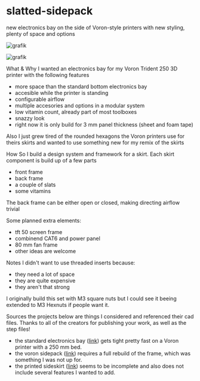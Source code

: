 # slatted-sidepack
new electronics bay on the side of Voron-style printers with new styling, plenty of space and options

![grafik](https://github.com/user-attachments/assets/af24425f-85a1-4500-8fd8-6db49e0cb168)


![grafik](https://github.com/user-attachments/assets/1acebef4-d62e-4bf0-b661-a604a6ba0f2c)


What & Why
I wanted an electronics bay for my Voron Trident 250 3D printer with the following features
- more space than the standard bottom electronics bay
- accesible while the printer is standing
- configurable airflow
- multiple accesories and options in a modular system
- low vitamin count, already part of most toolboxes
- snazzy look
- right now it is only build for 3 mm panel thickness (sheet and foam tape)

Also I just grew tired of the rounded hexagons the Voron printers use for theirs skirts and wanted to use something new for my remix of the skirts

How
So I build a design system and framework for a skirt. Each skirt component is build up of a few parts
- front frame
- back frame
- a couple of slats
- some vitamins

The back frame can be either open or closed, making directing airflow trivial

Some planned extra elements:
- tft 50 screen frame
- combinend CAT6 and power panel
- 80 mm fan frame
- other ideas are welcome

Notes
I didn't want to use threaded inserts because:
- they need a lot of space
- they are quite expensive
- they aren't that strong

I originally build this set with M3 square nuts but I could see it beeing extended to M3 Hexnuts if people want it.

Sources
the projects below are things I considered and referenced their cad files. Thanks to all of the creators for publishing your work, as well as the step files!
- the standard electronics bay ([link](https://github.com/VoronDesign/Voron-Trident?tab=readme-ov-file)) gets tight pretty fast on a Voron printer with a 250 mm bed.
- the voron sidepack ([link](https://github.com/3DPrintingMods/VoronTrident-Sidepack/tree/master?tab=readme-ov-file)) requires a full rebuild of the frame, which was something I was not up for.
- the printed sideskirt ([link](https://github.com/legoman27/Printed_SideSkirt?tab=readme-ov-file)) seems to be incomplete and also does not include several features I wanted to add.
